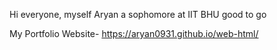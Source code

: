 Hi everyone, myself Aryan 
a sophomore at IIT BHU
good to go

 My Portfolio Website- https://aryan0931.github.io/web-html/
